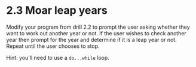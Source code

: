 # 2.3 Moar leap years

Modify your program from drill 2.2 to prompt the user asking whether they want to work out another year or not. If the user wishes to check another year then prompt for the year and determine if it is a leap year or not. Repeat until the user chooses to stop.

Hint: you'll need to use a `do...while` loop.